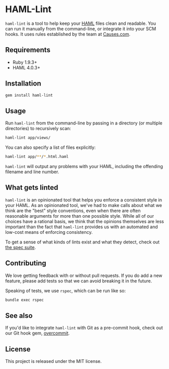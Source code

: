 # HAML-Lint

`haml-lint` is a tool to help keep your [HAML](http://haml.info) files
clean and readable. You can run it manually from the command-line, or integrate
it into your SCM hooks. It uses rules established by the team at
[Causes.com](https://causes.com).

## Requirements

 * Ruby 1.9.3+
 * HAML 4.0.3+

## Installation

```bash
gem install haml-lint
```

## Usage

Run `haml-lint` from the command-line by passing in a directory (or multiple
directories) to recursively scan:

```bash
haml-lint app/views/
```

You can also specify a list of files explicitly:

```bash
haml-lint app/**/*.html.haml
```

`haml-lint` will output any problems with your HAML, including the offending
filename and line number.

## What gets linted

`haml-lint` is an opinionated tool that helps you enforce a consistent style in
your HAML. As an opinionated tool, we've had to make calls about what we think
are the "best" style conventions, even when there are often reasonable arguments
for more than one possible style. While all of our choices have a rational
basis, we think that the opinions themselves are less important than the fact
that `haml-lint` provides us with an automated and low-cost means of enforcing
consistency.

To get a sense of what kinds of lints exist and what they detect, check out
[the spec suite](https://github.com/causes/haml-lint/tree/master/spec/linter).

## Contributing

We love getting feedback with or without pull requests. If you do add a new
feature, please add tests so that we can avoid breaking it in the future.

Speaking of tests, we use `rspec`, which can be run like so:

```bash
bundle exec rspec
```

## See also

If you'd like to integrate `haml-lint` with Git as a pre-commit hook, check out
our Git hook gem, [overcommit](https://github.com/causes/overcommit).

## License

This project is released under the MIT license.
